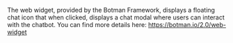 The web widget, provided by the Botman Framework, displays a floating chat icon that when clicked, displays a chat modal where users can interact with the chatbot. You can find more details here: <https://botman.io/2.0/web-widget>